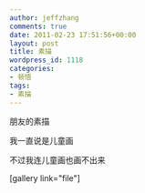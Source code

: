 ```yaml
---
author: jeffzhang
comments: true
date: 2011-02-23 17:51:56+00:00
layout: post
title: 素描
wordpress_id: 1118
categories:
- 顿悟
tags:
- 素描
---
```


朋友的素描

我一直说是儿童画

不过我连儿童画也画不出来

[gallery link="file"]
